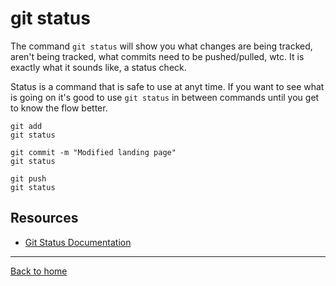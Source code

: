 # git status 

The command `git status` will show you what changes are being tracked, aren't being tracked, what commits need to be pushed/pulled, wtc.
It is exactly what it sounds like, a status check.

Status is a command that is safe to use at anyt time.
If you want to see what is going on it's good to use `git status` in between commands until you get to know the flow better.

```
git add
git status

git commit -m "Modified landing page"
git status

git push
git status
```

## Resources

- [Git Status Documentation](https://git-scm.com/docs/gitstatus)

---

[Back to home](../README.md)
